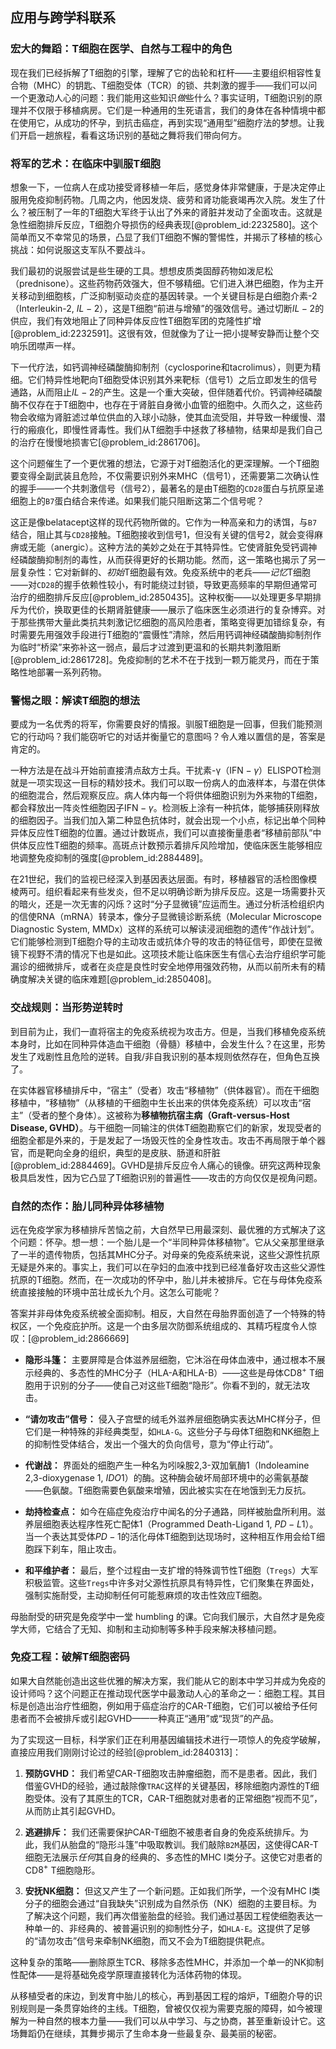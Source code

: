 ## 应用与跨学科联系

### 宏大的舞蹈：T细胞在医学、自然与工程中的角色

现在我们已经拆解了T细胞的引擎，理解了它的齿轮和杠杆——主要组织相容性复合物（MHC）的钥匙、T细胞受体（TCR）的锁、共刺激的握手——我们可以问一个更激动人心的问题：我们能用这些知识*做*些什么？事实证明，T细胞识别的原理并不仅限于移植病房。它们是一种通用的生死语言，我们的身体在各种情境中都在使用它，从成功的怀孕，到抗击癌症，再到实现“通用型”细胞疗法的梦想。让我们开启一趟旅程，看看这场识别的基础之舞将我们带向何方。

### 将军的艺术：在临床中驯服T细胞

想象一下，一位病人在成功接受肾移植一年后，感觉身体非常健康，于是决定停止服用免疫抑制药物。几周之内，他因发烧、疲劳和肾功能衰竭再次入院。发生了什么？被压制了一年的T细胞大军终于认出了外来的肾脏并发动了全面攻击。这就是急性细胞排斥反应，T细胞介导损伤的经典表现[@problem_id:2232580]。这个简单而又不幸常见的场景，凸显了我们T细胞不懈的警惕性，并揭示了移植的核心挑战：如何说服这支军队不要战斗。

我们最初的说服尝试是些生硬的工具。想想皮质类固醇药物如泼尼松（prednisone）。这些药物药效强大，但不够精细。它们进入淋巴细胞，作为主开关移动到细胞核，广泛抑制驱动炎症的基因转录。一个关键目标是白细胞介素-2（Interleukin-2, $IL-2$），这是T细胞“前进与增殖”的强效信号。通过切断$IL-2$的供应，我们有效地阻止了同种异体反应性T细胞军团的克隆性扩增[@problem_id:2232591]。这很有效，但就像为了让一把小提琴安静而让整个交响乐团噤声一样。

下一代疗法，如钙调神经磷酸酶抑制剂（cyclosporine和tacrolimus），则更为精细。它们特异性地靶向T细胞受体识别其外来靶标（信号1）之后立即发生的信号通路，从而阻止$IL-2$的产生。这是一个重大突破，但伴随着代价。钙调神经磷酸酶不仅存在于T细胞中，也存在于肾脏自身微小血管的细胞中。久而久之，这些药物会收缩为肾脏滤过单位供血的入球小动脉，使其血流受阻，并导致一种缓慢、潜行的瘢痕化，即慢性肾毒性。我们从T细胞手中拯救了移植物，结果却是我们自己的治疗在慢慢地损害它[@problem_id:2861706]。

这个问题催生了一个更优雅的想法，它源于对T细胞活化的更深理解。一个T细胞要变得全副武装且危险，不仅需要识别外来MHC（信号1），还需要第二次确认性的握手——一个共刺激信号（信号2），最著名的是由T细胞的`CD28`蛋白与抗原呈递细胞上的`B7`蛋白结合来传递。如果我们能只阻断这第二个信号呢？

这正是像belatacept这样的现代药物所做的。它作为一种高亲和力的诱饵，与`B7`结合，阻止其与`CD28`接触。T细胞接收到信号1，但没有关键的信号2，就会变得麻痹或无能（anergic）。这种方法的美妙之处在于其特异性。它使肾脏免受钙调神经磷酸酶抑制剂的毒性，从而获得更好的长期功能。然而，这一策略也揭示了另一层复杂性：它对新鲜的、*初始*T细胞最有效。免疫系统中的老兵——*记忆*T细胞——对`CD28`的握手依赖性较小，有时能绕过封锁，导致更高频率的早期但通常可治疗的细胞排斥反应[@problem_id:2850435]。这种权衡——以处理更多早期排斥为代价，换取更佳的长期肾脏健康——展示了临床医生必须进行的复杂博弈。对于那些携带大量此类抗共刺激记忆细胞的高风险患者，策略变得更加错综复杂，有时需要先用强效手段进行T细胞的“震慑性”清除，然后用钙调神经磷酸酶抑制剂作为临时“桥梁”来弥补这一弱点，最后才过渡到更温和的长期共刺激阻断[@problem_id:2861728]。免疫抑制的艺术不在于找到一颗万能灵丹，而在于策略性地部署一系列药物。

### 警惕之眼：解读T细胞的想法

要成为一名优秀的将军，你需要良好的情报。驯服T细胞是一回事，但我们能预测它的行动吗？我们能窃听它的对话并衡量它的意图吗？令人难以置信的是，答案是肯定的。

一种方法是在战斗开始前直接清点敌方士兵。干扰素-γ（$\mathrm{IFN}-\gamma$）ELISPOT检测就是一项实现这一目标的精妙技术。我们可以取一份病人的血液样本，与潜在供体的细胞混合，然后观察反应。病人体内每一个将供体细胞识别为外来物的T细胞，都会释放出一阵炎性细胞因子$\mathrm{IFN}-\gamma$。检测板上涂有一种抗体，能够捕获刚释放的细胞因子。当我们加入第二种显色抗体时，就会出现一个小点，标记出单个同种异体反应性T细胞的位置。通过计数斑点，我们可以直接衡量患者“移植前部队”中供体反应性T细胞的频率。高斑点计数预示着排斥风险增加，使临床医生能够相应地调整免疫抑制的强度[@problem_id:2884489]。

在21世纪，我们的监视已经深入到基因表达层面。有时，移植器官的活检图像模棱两可。组织看起来有些发炎，但不足以明确诊断为排斥反应。这是一场需要扑灭的暗火，还是一次无害的闪烁？这时“分子显微镜”应运而生。通过分析活检组织内的信使RNA（mRNA）转录本，像分子显微镜诊断系统（Molecular Microscope Diagnostic System, MMDx）这样的系统可以解读浸润细胞的遗传“作战计划”。它们能够检测到T细胞介导的主动攻击或抗体介导的攻击的特征信号，即使在显微镜下视野不清的情况下也是如此。这项技术能让临床医生有信心去治疗组织学可能漏诊的细微排斥，或者在炎症是良性时安全地停用强效药物，从而以前所未有的精确度解决关键的临床难题[@problem_id:2850408]。

### 交战规则：当形势逆转时

到目前为止，我们一直将宿主的免疫系统视为攻击方。但是，当我们移植免疫系统本身时，比如在同种异体造血干细胞（骨髓）移植中，会发生什么？在这里，形势发生了戏剧性且危险的逆转。自我/非自我识别的基本规则依然存在，但角色互换了。

在实体器官移植排斥中，“宿主”（受者）攻击“移植物”（供体器官）。而在干细胞移植中，“移植物”（从移植的干细胞中生长出来的供体免疫系统）可以攻击“宿主”（受者的整个身体）。这被称为**移植物抗宿主病（Graft-versus-Host Disease, GVHD）**。与干细胞一同输注的供体T细胞勘察它们的新家，发现受者的细胞全都是外来的，于是发起了一场毁灭性的全身性攻击。攻击不再局限于单个器官，而是靶向全身的组织，典型的是皮肤、肠道和肝脏[@problem_id:2884469]。GVHD是排斥反应令人痛心的镜像。研究这两种现象极具启发性，因为它凸显了T细胞识别的普遍性——攻击的方向仅仅是视角问题。

### 自然的杰作：胎儿同种异体移植物

远在免疫学家为移植排斥苦恼之前，大自然早已用最深刻、最优雅的方式解决了这个问题：怀孕。想一想：一个胎儿是一个“半同种异体移植物”。它从父亲那里继承了一半的遗传物质，包括其MHC分子。对母亲的免疫系统来说，这些父源性抗原无疑是外来的。事实上，我们可以在孕妇的血液中找到已经准备好攻击这些父源性抗原的T细胞。然而，在一次成功的怀孕中，胎儿并未被排斥。它在与母体免疫系统直接接触的环境中茁壮成长九个月。这怎么可能呢？

答案并非母体免疫系统被全面抑制。相反，大自然在母胎界面创造了一个特殊的特权区，一个免疫庇护所。这是一个由多层次防御系统组成的、其精巧程度令人惊叹：[@problem_id:2866669]

-   **隐形斗篷：** 主要屏障是合体滋养层细胞，它沐浴在母体血液中，通过根本不展示经典的、多态性的MHC分子（HLA-A和HLA-B）——这些是母体CD$8^{+}$ T细胞用于识别的分子——使自己对这些T细胞“隐形”。你看不到的，就无法攻击。

-   **“请勿攻击”信号：** 侵入子宫壁的绒毛外滋养层细胞确实表达MHC样分子，但它们是一种特殊的非经典类型，如`HLA-G`。这些分子与母体T细胞和NK细胞上的抑制性受体结合，发出一个强大的负向信号，意为“停止行动”。

-   **代谢战：** 界面处的细胞产生一种名为吲哚胺2,3-双加氧酶1（Indoleamine 2,3-dioxygenase 1, $IDO1$）的酶。这种酶会破坏局部环境中的必需氨基酸——色氨酸。T细胞需要色氨酸来增殖，因此被实实在在地饿到无力反抗。

-   **劫持检查点：** 如今在癌症免疫治疗中闻名的分子通路，同样被胎盘所利用。滋养层细胞表达程序性死亡配体1（Programmed Death-Ligand 1, $PD-L1$）。当一个表达其受体$PD-1$的活化母体T细胞到达现场时，这种相互作用会给T细胞踩下刹车，阻止攻击。

-   **和平维护者：** 最后，整个过程由一支扩增的特殊调节性T细胞（`Tregs`）大军积极监管。这些`Tregs`中许多对父源性抗原具有特异性，它们聚集在界面处，强制实施耐受，主动抑制任何可能惹麻烦的攻击性效应T细胞。

母胎耐受的研究是免疫学中一堂 humbling 的课。它向我们展示，大自然才是免疫学大师，它结合了无知、抑制和主动抑制等多种手段来解决移植问题。

### 免疫工程：破解T细胞密码

如果大自然能创造出这些优雅的解决方案，我们能从它的剧本中学习并成为免疫的设计师吗？这个问题正在推动现代医学中最激动人心的革命之一：细胞工程。其目标是创造出治疗性细胞，例如用于癌症治疗的CAR-T细胞，它们可以被给予任何患者而不会被排斥或引起GVHD——一种真正“通用”或“现货”的产品。

为了实现这一目标，科学家们正在利用基因编辑技术进行一项惊人的免疫学破解，直接应用我们刚刚讨论过的经验[@problem_id:2840313]：

1.  **预防GVHD：** 我们希望CAR-T细胞攻击肿瘤细胞，而不是患者。因此，我们借鉴GVHD的经验，通过敲除像`TRAC`这样的关键基因，移除细胞内源性的T细胞受体。没有了其原生的TCR，CAR-T细胞就对患者的正常细胞“视而不见”，从而防止其引起GVHD。

2.  **逃避排斥：** 我们还需要保护CAR-T细胞不被患者自身的免疫系统排斥。为此，我们从胎盘的“隐形斗篷”中吸取教训。我们敲除`B2M`基因，这使得CAR-T细胞无法展示*任何*其自身的经典的、多态性的MHC I类分子。这使它对患者的CD$8^{+}$ T细胞隐形。

3.  **安抚NK细胞：** 但这又产生了一个新问题。正如我们所学，一个没有MHC I类分子的细胞会通过“自我缺失”识别成为自然杀伤（NK）细胞的主要目标。为了解决这个问题，我们再次借鉴胎盘的经验。我们通过基因工程使细胞表达一种单一的、非经典的、被普遍识别的抑制性分子，如`HLA-E`。这提供了足够的“请勿攻击”信号来牵制NK细胞，而又不会为T细胞提供靶点。

这种复杂的策略——删除原生TCR、移除多态性MHC，并添加一个单一的NK抑制性配体——是将基础免疫学原理直接转化为活体药物的体现。

从移植受者的床边，到发育中胎儿的核心，再到基因工程的熔炉，T细胞介导的识别规则是一条贯穿始终的主线。T细胞，曾被仅仅视为需要克服的障碍，如今被理解为一种自然的根本力量——我们可以从中学习、与之协商，甚至重新设计它。这场舞蹈仍在继续，其舞步揭示了生命本身一些最复杂、最美丽的秘密。